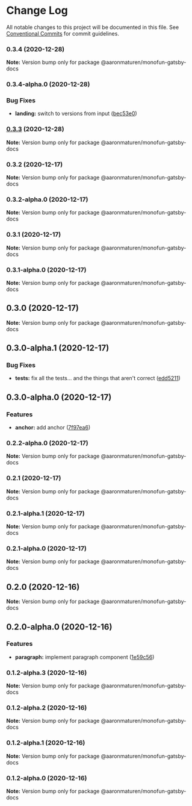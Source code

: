 # Change Log

All notable changes to this project will be documented in this file.
See [Conventional Commits](https://conventionalcommits.org) for commit guidelines.

### 0.3.4 (2020-12-28)

**Note:** Version bump only for package @aaronmaturen/monofun-gatsby-docs





### 0.3.4-alpha.0 (2020-12-28)


### Bug Fixes

* **landing:** switch to versions from input ([bec53e0](https://github.com/gatsbyjs/gatsby-starter-hello-world/commit/bec53e0ccb5dacf792fa627c99d8e7d665e6d297))



### [0.3.3](https://github.com/gatsbyjs/gatsby-starter-hello-world/compare/@aaronmaturen/monofun-gatsby-docs@0.3.2...@aaronmaturen/monofun-gatsby-docs@0.3.3) (2020-12-28)

**Note:** Version bump only for package @aaronmaturen/monofun-gatsby-docs





### 0.3.2 (2020-12-17)

**Note:** Version bump only for package @aaronmaturen/monofun-gatsby-docs





### 0.3.2-alpha.0 (2020-12-17)

**Note:** Version bump only for package @aaronmaturen/monofun-gatsby-docs





### 0.3.1 (2020-12-17)

**Note:** Version bump only for package @aaronmaturen/monofun-gatsby-docs





### 0.3.1-alpha.0 (2020-12-17)

**Note:** Version bump only for package @aaronmaturen/monofun-gatsby-docs





## 0.3.0 (2020-12-17)

**Note:** Version bump only for package @aaronmaturen/monofun-gatsby-docs





## 0.3.0-alpha.1 (2020-12-17)


### Bug Fixes

* **tests:** fix all the tests... and the things that aren't correct ([edd5211](https://github.com/gatsbyjs/gatsby-starter-hello-world/commit/edd52114dd151271de0acbf69fafe06d7588d868))



## 0.3.0-alpha.0 (2020-12-17)


### Features

* **anchor:** add anchor ([7f97ea6](https://github.com/gatsbyjs/gatsby-starter-hello-world/commit/7f97ea6e63a151a889c544e836037364134e7059))



### 0.2.2-alpha.0 (2020-12-17)

**Note:** Version bump only for package @aaronmaturen/monofun-gatsby-docs





### 0.2.1 (2020-12-17)

**Note:** Version bump only for package @aaronmaturen/monofun-gatsby-docs





### 0.2.1-alpha.1 (2020-12-17)

**Note:** Version bump only for package @aaronmaturen/monofun-gatsby-docs





### 0.2.1-alpha.0 (2020-12-17)

**Note:** Version bump only for package @aaronmaturen/monofun-gatsby-docs





## 0.2.0 (2020-12-16)

**Note:** Version bump only for package @aaronmaturen/monofun-gatsby-docs





## 0.2.0-alpha.0 (2020-12-16)


### Features

* **paragraph:** implement paragraph component ([1e59c56](https://github.com/gatsbyjs/gatsby-starter-hello-world/commit/1e59c56c233c5deac37a4415b06be09dd71cd093))



### 0.1.2-alpha.3 (2020-12-16)

**Note:** Version bump only for package @aaronmaturen/monofun-gatsby-docs





### 0.1.2-alpha.2 (2020-12-16)

**Note:** Version bump only for package @aaronmaturen/monofun-gatsby-docs





### 0.1.2-alpha.1 (2020-12-16)

**Note:** Version bump only for package @aaronmaturen/monofun-gatsby-docs





### 0.1.2-alpha.0 (2020-12-16)

**Note:** Version bump only for package @aaronmaturen/monofun-gatsby-docs
